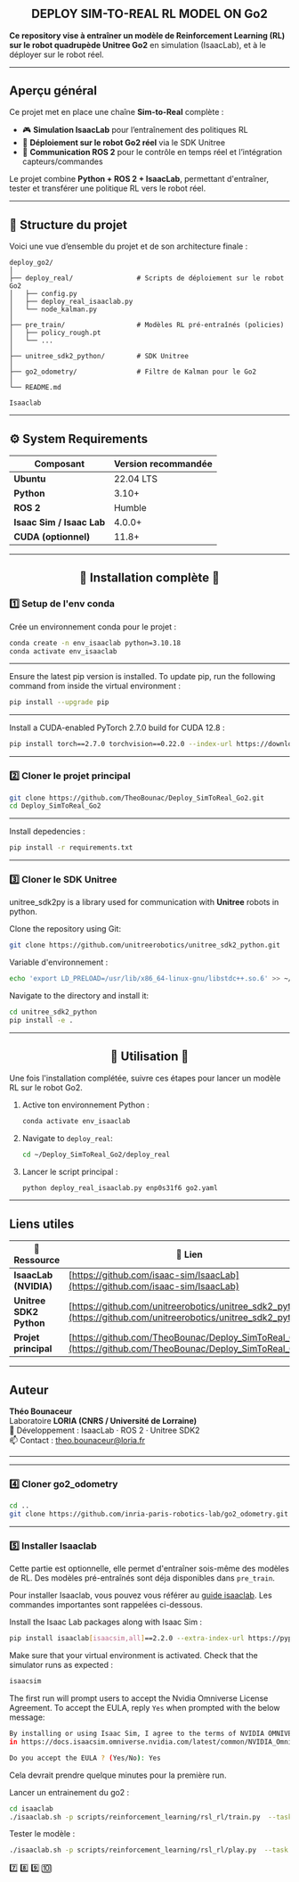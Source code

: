 # <h2 align="center">DEPLOY SIM-TO-REAL RL MODEL ON Go2</h2>


**Ce repository vise à entraîner un modèle de Reinforcement Learning (RL) sur le robot quadrupède Unitree Go2** en simulation (IsaacLab), et à le déployer sur le robot réel.

---
## Aperçu général

Ce projet met en place une chaîne **Sim-to-Real** complète :
- 🎮 **Simulation IsaacLab** pour l’entraînement des politiques RL  
- 🤖 **Déploiement sur le robot Go2 réel** via le SDK Unitree  
- 🔄 **Communication ROS 2** pour le contrôle en temps réel et l’intégration capteurs/commandes  

Le projet combine **Python + ROS 2 + IsaacLab**, permettant d'entraîner, tester et transférer une politique RL vers le robot réel.

---
## 📁 Structure du projet
Voici une vue d’ensemble du projet et de son architecture finale :
```
deploy_go2/
│
├── deploy_real/                # Scripts de déploiement sur le robot Go2 
│   ├── config.py
│   ├── deploy_real_isaaclab.py
│   └── node_kalman.py
│
├── pre_train/                  # Modèles RL pré-entraînés (policies)
│   ├── policy_rough.pt
│   └── ...
│
├── unitree_sdk2_python/        # SDK Unitree
│
├── go2_odometry/               # Filtre de Kalman pour le Go2
│
└── README.md                 

Isaaclab
```

---
## ⚙️ System Requirements

|  Composant |  Version recommandée |
|--------------|------------------------|
| **Ubuntu** | 22.04 LTS |
| **Python** | 3.10+ |
| **ROS 2** | Humble |
| **Isaac Sim / Isaac Lab** | 4.0.0+ |
| **CUDA (optionnel)** | 11.8+ |


---
<h2 align="center">🔧 Installation complète 🔧</h2> 

###  1️⃣ Setup de l'env conda
Crée un environnement conda pour le projet :
```bash
conda create -n env_isaaclab python=3.10.18
conda activate env_isaaclab
```

---
Ensure the latest pip version is installed. To update pip, run the following command from inside the virtual environment :
```bash
pip install --upgrade pip
```

---
Install a CUDA-enabled PyTorch 2.7.0 build for CUDA 12.8 :
```bash
pip install torch==2.7.0 torchvision==0.22.0 --index-url https://download.pytorch.org/whl/cu128
```


---
###  2️⃣ Cloner le projet principal

```bash
git clone https://github.com/TheoBounac/Deploy_SimToReal_Go2.git
cd Deploy_SimToReal_Go2
```
---
Install depedencies :
```bash
pip install -r requirements.txt
```

---
###  3️⃣ Cloner le SDK Unitree 
unitree_sdk2py is a library used for communication with **Unitree** robots in python. 

Clone the repository using Git:
```bash
git clone https://github.com/unitreerobotics/unitree_sdk2_python.git
```
Variable d'environnement :
```bash
echo 'export LD_PRELOAD=/usr/lib/x86_64-linux-gnu/libstdc++.so.6' >> ~/.bashrc
```
Navigate to the directory and install it:
```bash
cd unitree_sdk2_python
pip install -e .
```

---

<h2 align="center">🚀 Utilisation 🚀</h2> 
Une fois l'installation complétée, suivre ces étapes pour lancer un modèle RL sur le robot Go2. 

1. Active ton environnement Python :
   ```bash
   conda activate env_isaaclab
   ```
2. Navigate to `deploy_real`:
   ```bash
   cd ~/Deploy_SimToReal_Go2/deploy_real
   ```
3. Lancer le script principal :
   ```bash
   python deploy_real_isaaclab.py enp0s31f6 go2.yaml
   ```

---

##  Liens utiles

| 🔗 Ressource | 📍 Lien |
|--------------|---------|
|  **IsaacLab (NVIDIA)** | [https://github.com/isaac-sim/IsaacLab](https://github.com/isaac-sim/IsaacLab) |
|  **Unitree SDK2 Python** | [https://github.com/unitreerobotics/unitree_sdk2_python](https://github.com/unitreerobotics/unitree_sdk2_python) |
|  **Projet principal** | [https://github.com/TheoBounac/Deploy_SimToReal_Go2](https://github.com/TheoBounac/Deploy_SimToReal_Go2) |


---


##  Auteur

**Théo Bounaceur**  
Laboratoire **LORIA (CNRS / Université de Lorraine)**  
🧬 Développement : IsaacLab · ROS 2 · Unitree SDK2  
📫 Contact : theo.bounaceur@loria.fr

---

---
###  4️⃣ Cloner go2_odometry
```bash
cd ..
git clone https://github.com/inria-paris-robotics-lab/go2_odometry.git
```

---
###  5️⃣ Installer Isaaclab
Cette partie est optionnelle, elle permet d'entraîner sois-même des modèles de RL. Des modèles pré-entraînés sont déja disponibles dans `pre_train`. 

Pour installer Isaaclab, vous pouvez vous référer au [guide isaaclab](https://isaac-sim.github.io/IsaacLab/main/source/setup/installation/pip_installation.html).
Les commandes importantes sont rappelées ci-dessous.

Install the Isaac Lab packages along with Isaac Sim :
```bash
pip install isaaclab[isaacsim,all]==2.2.0 --extra-index-url https://pypi.nvidia.com
```
Make sure that your virtual environment is activated. Check that the simulator runs as expected :
```bash
isaacsim
```

The first run will prompt users to accept the Nvidia Omniverse License Agreement. To accept the EULA, reply `Yes` when prompted with the below message:
```bash
By installing or using Isaac Sim, I agree to the terms of NVIDIA OMNIVERSE LICENSE AGREEMENT (EULA)
in https://docs.isaacsim.omniverse.nvidia.com/latest/common/NVIDIA_Omniverse_License_Agreement.html

Do you accept the EULA ? (Yes/No): Yes
```
Cela devrait prendre quelque minutes pour la première run.

Lancer un entrainement du go2 :
```bash
cd isaaclab
./isaaclab.sh -p scripts/reinforcement_learning/rsl_rl/train.py  --task Isaac-Velocity-Rough-Unitree-Go2-v0  --num_envs 4080  --max_iterations 9999 --headless
```

Tester le modèle :
```bash
./isaaclab.sh -p scripts/reinforcement_learning/rsl_rl/play.py  --task Isaac-Velocity-Rough-Unitree-Go2-v0  --num_envs 4
```
 7️⃣ 8️⃣ 9️⃣ 🔟




